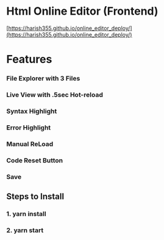 # Html Online Editor (Frontend)
[https://harish355.github.io/online_editor_deploy/](https://harish355.github.io/online_editor_deploy/)

# Features
### File Explorer with 3 Files
### Live View with .5sec Hot-reload
### Syntax Highlight
### Error Highlight
### Manual ReLoad 
### Code Reset Button
### Save

## Steps to Install
### 1. yarn install
### 2. yarn start
